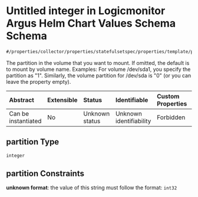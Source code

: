 # Untitled integer in Logicmonitor Argus Helm Chart Values Schema Schema

```txt
#/properties/collector/properties/statefulsetspec/properties/template/properties/spec/properties/volumes/items/properties/awselasticblockstore/properties/partition#/properties/collector/properties/statefulsetSpec/properties/template/properties/spec/properties/volumes/items/properties/awsElasticBlockStore/properties/partition
```

The partition in the volume that you want to mount. If omitted, the default is to mount by volume name. Examples: For volume /dev/sda1, you specify the partition as "1". Similarly, the volume partition for /dev/sda is "0" (or you can leave the property empty).

| Abstract            | Extensible | Status         | Identifiable            | Custom Properties | Additional Properties | Access Restrictions | Defined In                                                        |
| :------------------ | :--------- | :------------- | :---------------------- | :---------------- | :-------------------- | :------------------ | :---------------------------------------------------------------- |
| Can be instantiated | No         | Unknown status | Unknown identifiability | Forbidden         | Allowed               | none                | [values.schema.json\*](values.schema.json "open original schema") |

## partition Type

`integer`

## partition Constraints

**unknown format**: the value of this string must follow the format: `int32`
